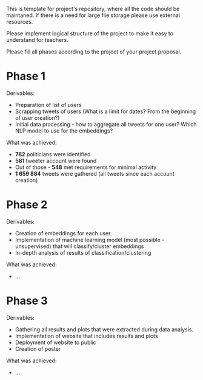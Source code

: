 This is template for project's repository, where all the code should be maintaned. 
If there is a need for large file storage please use external resources.

Please implement logical structure of the project to make it easy to understand for teachers.

Please fill all phases according to the project of your project proposal.

# Phase 1

Derivables:
- Preparation of list of users  
- Scrapping tweets of users (What is a limit for dates? From the beginning of user creation?)  
- Initial data processing - how to aggregate all tweets for one user? Which NLP model to use for the embeddings? 


What was achieved:
- **782** politicians were identified
- **581** tweeter account were found
- Out of those - **548** met requirements for minimal activity
- **1 659 884** tweets were gathered (all tweets since each account creation)


# Phase 2

Derivables:
- Creation of embeddings for each user.  
- Implementation of machine learning model (most possible - unsupervised) that will classify/cluster embeddings  
- In-depth analysis of results of classification/clustering  


What was achieved:
- ...


# Phase 3

Derivables:
- Gathering all results and plots that were extracted during data analysis.  
- Implementation of website that includes results and plots  
- Deployment of website to public  
- Creation of poster

What was achieved:
- ...
